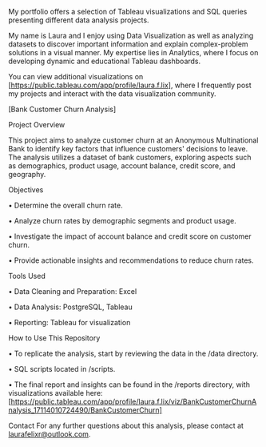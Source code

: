 
My portfolio offers a selection of Tableau visualizations and SQL queries presenting different data analysis projects.

My name is Laura and I enjoy using Data Visualization as well as analyzing datasets to discover important information and explain complex-problem solutions in a visual manner. My expertise lies in Analytics, where I focus on developing dynamic and educational Tableau dashboards. 

You can view additional visualizations on [https://public.tableau.com/app/profile/laura.f.lix], where I frequently post my projects and interact with the data visualization community.

[Bank Customer Churn Analysis]

Project Overview

This project aims to analyze customer churn at an Anonymous Multinational Bank to identify key factors that influence customers' decisions to leave. The analysis utilizes a dataset of bank customers, exploring aspects such as demographics, product usage, account balance, credit score, and geography.

Objectives

•	Determine the overall churn rate.

•	Analyze churn rates by demographic segments and product usage.

•	Investigate the impact of account balance and credit score on customer churn.

•	Provide actionable insights and recommendations to reduce churn rates.

Tools Used

•	Data Cleaning and Preparation: Excel

•	Data Analysis: PostgreSQL, Tableau

•	Reporting: Tableau for visualization

How to Use This Repository

•	To replicate the analysis, start by reviewing the data in the /data directory.

•	SQL scripts located in /scripts.

•	The final report and insights can be found in the /reports directory, with visualizations available here: [https://public.tableau.com/app/profile/laura.f.lix/viz/BankCustomerChurnAnalysis_17114010724490/BankCustomerChurn]

Contact
For any further questions about this analysis, please contact at laurafelixr@outlook.com.

